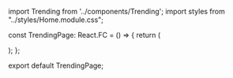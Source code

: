 import Trending from '../components/Trending';
import styles from "../styles/Home.module.css";

const TrendingPage: React.FC = () => {
  return (
    <div className={styles.container}>
      <Trending />
    </div>
  );
};

export default TrendingPage;
